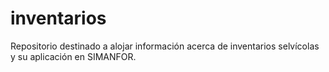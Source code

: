 # inventarios
Repositorio destinado a alojar información acerca de inventarios selvícolas y su aplicación en SIMANFOR.
